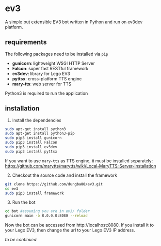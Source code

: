 # ev3

A simple but extensible EV3 bot written in Python and run on ev3dev platform.

## requirements

The following packages need to be installed via `pip`
- **gunicorn**: lightweight WSGI HTTP Server
- **Falcon**: super fast RESTful framework
- **ev3dev**: library for Lego EV3
- **pyttsx**: cross-platform TTS engine
- **mary-tts**: web server for TTS

Python3 is required to run the application

## installation

1. Install the dependencies
```bash
sudo apt-get install python3
sudo apt-get install python3-pip
sudo pip3 install gunicorn
sudo pip3 install Falcon
sudo pip3 install ev3dev
sudo pip3 install pyttsx
```

If you want to use `mary-tts` as TTS engine, it must be installed separately:
https://github.com/marytts/marytts/wiki/Local-MaryTTS-Server-Installation

2. Checkout the source code and install the framework
```bash
git clone https://github.com/dungba88/ev3.git
cd ev3
sudo pip3 install framework
```

3. Run the bot
```bash
cd bot #assuming you are in ev3/ folder
gunicorn main -b 0.0.0.0:8080 --reload
```

Now the bot can be accessed from http://localhost:8080. If you install it to your Lego EV3, then change the url to your
Lego EV3 IP address.

*to be continued*
